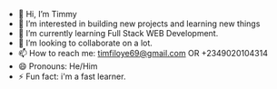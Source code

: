- 👋 Hi, I’m Timmy
- 👀 I’m interested in building new projects and learning new things
- 🌱 I’m currently learning Full Stack WEB Development.
- 💞️ I’m looking to collaborate on a lot.
- 📫 How to reach me: timfiloye69@gmail.com OR +2349020104314
- 😄 Pronouns: He/Him
- ⚡ Fun fact: i'm a fast learner.

<!---
timfiloye/timfiloye is a ✨ special ✨ repository because its `README.md` (this file) appears on your GitHub profile.
You can click the Preview link to take a look at your changes.
--->
